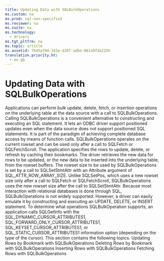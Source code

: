 ```yaml
---
title: Updating Data with SQLBulkOperations
ms.custom: na
ms.prod: sql-non-specified
ms.reviewer: na
ms.suite: na
ms.technology: 
  - drivers
ms.tgt_pltfrm: na
ms.topic: article
ms.assetid: 7645a704-341e-4267-adbe-061a9fda225b
translation.priority.ht: 
  - en-gb
---
```

# Updating Data with SQLBulkOperations
<?xml version="1.0" encoding="utf-8"?>
<developerConceptualDocument xmlns="http://ddue.schemas.microsoft.com/authoring/2003/5" xmlns:xlink="http://www.w3.org/1999/xlink" xmlns:xsi="http://www.w3.org/2001/XMLSchema-instance" xsi:schemaLocation="http://ddue.schemas.microsoft.com/authoring/2003/5 http://dduestorage.blob.core.windows.net/ddueschema/developer.xsd">
  <introduction>
    <para>Applications can perform bulk update, delete, fetch, or insertion operations on the underlying table at the data source with a call to <legacyBold>SQLBulkOperations</legacyBold>. Calling <legacyBold>SQLBulkOperations</legacyBold> is a convenient alternative to constructing and executing an SQL statement. It lets an ODBC driver support positioned updates even when the data source does not support positioned SQL statements. It is part of the paradigm of achieving complete database access by means of function calls.</para>
    <para>         <legacyBold>SQLBulkOperations</legacyBold> operates on the current rowset and can be used only after a call to <legacyBold>SQLFetch</legacyBold> or <legacyBold>SQLFetchScroll</legacyBold>. The application specifies the rows to update, delete, or refresh by caching their bookmarks. The driver retrieves the new data for rows to be updated, or the new data to be inserted into the underlying table, from the rowset buffers.</para>
    <para>The rowset size to be used by <legacyBold>SQLBulkOperations</legacyBold> is set by a call to <legacyBold>SQLSetStmtAttr</legacyBold> with an <legacyItalic>Attribute</legacyItalic> argument of SQL_ATTR_ROW_ARRAY_SIZE. Unlike <legacyBold>SQLSetPos</legacyBold>, which uses a new rowset size only after a call to <legacyBold>SQLFetch</legacyBold> or <legacyBold>SQLFetchScroll</legacyBold>, <legacyBold>SQLBulkOperations</legacyBold> uses the new rowset size after the call to <legacyBold>SQLSetStmtAttr</legacyBold>.</para>
    <para>Because most interaction with relational databases is done through SQL, <legacyBold>SQLBulkOperations</legacyBold> is not widely supported. However, a driver can easily emulate it by constructing and executing an <legacyBold>UPDATE</legacyBold>, <legacyBold>DELETE</legacyBold>, or <legacyBold>INSERT</legacyBold> statement.</para>
    <para>To determine what operations <legacyBold>SQLBulkOperation</legacyBold> supports, an application calls <legacyBold>SQLGetInfo</legacyBold> with the SQL_DYNAMIC_CURSOR_ATTRIBUTES1, SQL_FORWARD_ONLY_CURSOR_ATTRIBUTES1, SQL_KEYSET_CURSOR_ATTRIBUTES1, or SQL_STATIC_CURSOR_ATTRIBUTES1 information option (depending on the type of the cursor).</para>
    <para>This section contains the following topics.  </para>
    <list class="bullet">
      <listItem>
        <para>             <legacyLink xlink:href="c9ad82b7-8dba-45b0-bdb9-f4668b37c0d6">Updating Rows by Bookmark with SQLBulkOperations</legacyLink>           </para>
      </listItem>
      <listItem>
        <para>             <legacyLink xlink:href="46139ec9-7095-481a-bf45-20200a2fdc03">Deleting Rows by Bookmark with SQLBulkOperations</legacyLink>           </para>
      </listItem>
      <listItem>
        <para>             <legacyLink xlink:href="ed585ea7-4d56-4df9-8dc3-53ca82382450">Inserting Rows with SQLBulkOperations</legacyLink>           </para>
      </listItem>
      <listItem>
        <para>             <legacyLink xlink:href="0efee2d6-ce94-411e-9976-97ba28b8da37">Fetching Rows with SQLBulkOperations</legacyLink>           </para>
      </listItem>
    </list>
  </introduction>
  <relatedTopics />
</developerConceptualDocument>
